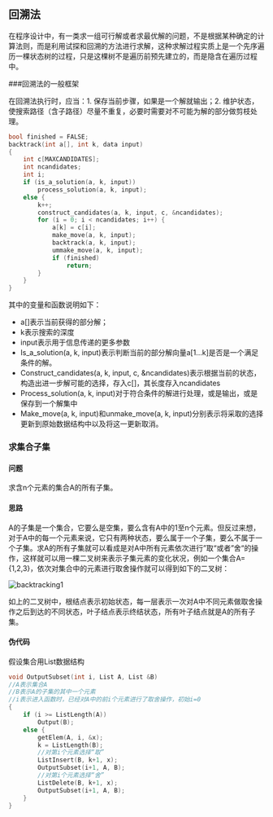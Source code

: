 ## 回溯法

在程序设计中，有一类求一组可行解或者求最优解的问题，不是根据某种确定的计算法则，而是利用试探和回溯的方法进行求解，这种求解过程实质上是一个先序遍历一棵状态树的过程，只是这棵树不是遍历前预先建立的，而是隐含在遍历过程中。

###回溯法的一般框架

在回溯法执行时，应当：1. 保存当前步骤，如果是一个解就输出；2. 维护状态，使搜索路径（含子路径）尽量不重复，必要时需要对不可能为解的部分做剪枝处理。

```c
bool finished = FALSE;
backtrack(int a[], int k, data input)
{
    int c[MAXCANDIDATES];
    int ncandidates;
    int i;
    if (is_a_solution(a, k, input))
        process_solution(a, k, input);
    else {
        k++;
        construct_candidates(a, k, input, c, &ncandidates);
        for (i = 0; i < ncandidates; i++) {
            a[k] = c[i];
            make_move(a, k, input);
            backtrack(a, k, input);
            ummake_move(a, k, input);
            if (finished)
                return;
        }
    }
}
```

其中的变量和函数说明如下：

- a[]表示当前获得的部分解；
- k表示搜索的深度
- input表示用于信息传递的更多参数
- Is_a_solution(a, k, input)表示判断当前的部分解向量a[1...k]是否是一个满足条件的解。
- Construct_candidates(a, k, input, c, &ncandidates)表示根据当前的状态，构造出进一步解可能的选择，存入c[]，其长度存入ncandidates
- Process_solution(a, k, input)对于符合条件的解进行处理，或是输出，或是保存到一个解集中
- Make_move(a, k, input)和unmake_move(a, k, input)分别表示将采取的选择更新到原始数据结构中以及将这一更新取消。

### 求集合子集

#### 问题

求含n个元素的集合A的所有子集。

#### 思路

A的子集是一个集合，它要么是空集，要么含有A中的1至n个元素。但反过来想，对于A中的每一个元素来说，它只有两种状态，要么属于一个子集，要么不属于一个子集。求A的所有子集就可以看成是对A中所有元素依次进行”取“或者”舍“的操作，这样就可以用一棵二叉树来表示子集元素的变化状况，例如一个集合A={1,2,3}，依次对集合中的元素进行取舍操作就可以得到如下的二叉树：

![backtracking1](/Users/ran.fang/Documents/LeetCode/backtracking1.png)

如上的二叉树中，根结点表示初始状态，每一层表示一次对A中不同元素做取舍操作之后到达的不同状态，叶子结点表示终结状态，所有叶子结点就是A的所有子集。

#### 伪代码

假设集合用List数据结构

```c
void OutputSubset(int i, List A, List &B)
//A表示集合A
//B表示A的子集的其中一个元素
//i表示进入函数时，已经对A中的前i个元素进行了取舍操作，初始i=0
{
    if (i >= ListLength(A))
        Output(B);
    else {
        getElem(A, i, &x);
        k = ListLength(B);
        //对第i个元素选择“取”
        ListInsert(B, k+1, x);
        OutputSubset(i+1, A, B);
        //对第i个元素选择“舍”
        ListDelete(B, k+1, x);
        OutputSubset(i+1, A, B);
    }
}
```

